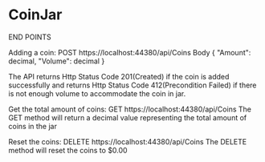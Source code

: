 # CoinJar

END POINTS

Adding a coin:
POST https://localhost:44380/api/Coins
Body
{
    "Amount": decimal,
    "Volume": decimal
}

The API returns Http Status Code 201(Created) if the coin is added successfully and returns Http Status Code 412(Precondition Failed) if there is not enough volume to accommodate the coin in jar.

Get the total amount of coins:
GET https://localhost:44380/api/Coins
The GET method will return a decimal value representing the total amount of coins in the jar

Reset the coins:
DELETE https://localhost:44380/api/Coins
The DELETE method will reset the coins to $0.00
